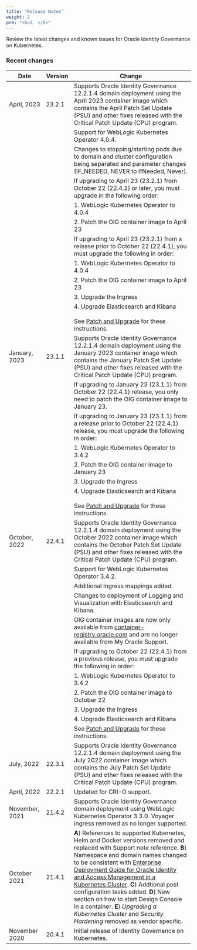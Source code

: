 ```yaml
---
title: "Release Notes"
weight: 2
pre: "<b>2. </b>"
---
```


Review the latest changes and known issues for Oracle Identity Governance on Kubernetes.

### Recent changes

| Date | Version | Change |
| --- | --- | --- |
| April, 2023 | 23.2.1 | Supports Oracle Identity Governance 12.2.1.4 domain deployment using the April 2023 container image which contains the April Patch Set Update (PSU) and other fixes released with the Critical Patch Update (CPU) program.|
| | | Support for WebLogic Kubernetes Operator 4.0.4.|
| | | Changes to stopping/starting pods due to domain and cluster configuration being separated and parameter changes (IF_NEEDED, NEVER to IfNeeded, Never).|
| | | If upgrading to April 23 (23.2.1) from October 22 (22.4.1) or later, you must upgrade in the following order:
| | | 1. WebLogic Kubernetes Operator to 4.0.4|
| | | 2. Patch the OIG container image to April 23|
| | | If upgrading to April 23 (23.2.1) from a release prior to October 22 (22.4.1), you must upgrade the following in order:
| | | 1. WebLogic Kubernetes Operator to 4.0.4|
| | | 2. Patch the OIG container image to April 23|
| | | 3. Upgrade the Ingress|
| | | 4. Upgrade Elasticsearch and Kibana <br><br>See [Patch and Upgrade](../patch-and-upgrade) for these instructions.|
| January, 2023 | 23.1.1 | Supports Oracle Identity Governance 12.2.1.4 domain deployment using the January 2023 container image which contains the January Patch Set Update (PSU) and other fixes released with the Critical Patch Update (CPU) program.|
| | | If upgrading to January 23 (23.1.1) from October 22 (22.4.1) release, you only need to patch the OIG container image to January 23.|
| | | If upgrading to January 23 (23.1.1) from a release prior to October 22 (22.4.1) release, you must upgrade the following in order:
| | | 1. WebLogic Kubernetes Operator to 3.4.2|
| | | 2. Patch the OIG container image to January 23|
| | | 3. Upgrade the Ingress|
| | | 4. Upgrade Elasticsearch and Kibana <br><br>See [Patch and Upgrade](../patch-and-upgrade) for these instructions.|
| October, 2022 | 22.4.1 | Supports Oracle Identity Governance 12.2.1.4 domain deployment using the October 2022 container image which contains the October Patch Set Update (PSU) and other fixes released with the Critical Patch Update (CPU) program.|
| | | Support for WebLogic Kubernetes Operator 3.4.2.|
| | | Additional Ingress mappings added.|
| | | Changes to deployment of Logging and Visualization with Elasticsearch and Kibana.
| | | OIG container images are now only available from [container-registry.oracle.com](https://container-registry.oracle.com) and are no longer available from My Oracle Support.|
| | | If upgrading to October 22 (22.4.1) from a previous release, you must upgrade the following in order:|
| | | 1. WebLogic Kubernetes Operator to 3.4.2|
| | | 2. Patch the OIG container image to October 22|
| | | 3. Upgrade the Ingress|
| | | 4. Upgrade Elasticsearch and Kibana |
| | | See [Patch and Upgrade](../patch-and-upgrade) for these instructions.| 
| July, 2022 | 22.3.1 | Supports Oracle Identity Governance 12.2.1.4 domain deployment using the July 2022 container image which contains the July Patch Set Update (PSU) and other fixes released with the Critical Patch Update (CPU) program.|
| April, 2022 | 22.2.1 | Updated for CRI-O support.|
| November, 2021 | 21.4.2 | Supports Oracle Identity Governance domain deployment using WebLogic Kubernetes Operator 3.3.0. Voyager ingress removed as no longer supported.|
| October 2021 | 21.4.1 | **A**) References to supported Kubernetes, Helm and Docker versions removed and replaced with Support note reference. **B**) Namespace and domain names changed to be consistent with [Enterprise Deployment Guide for Oracle Identity and Access Management in a Kubernetes Cluster](https://docs.oracle.com/en/middleware/fusion-middleware/12.2.1.4/ikedg/). **C**) Addtional post configuration tasks added. **D**) New section on how to start Design Console in a container. **E**) *Upgrading a Kubernetes Cluster* and *Security Hardening* removed as vendor specific.|
| November 2020 | 20.4.1 | Initial release of Identity Governance on Kubernetes.|

